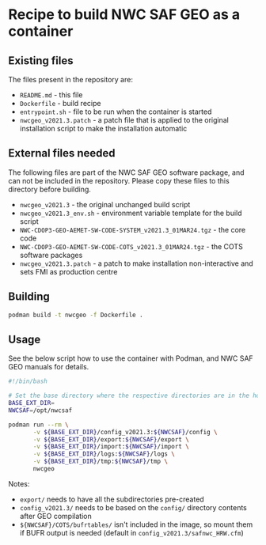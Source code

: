 # Recipe to build NWC SAF GEO as a container

## Existing files

The files present in the repository are:

* `README.md` - this file
* `Dockerfile` - build recipe
* `entrypoint.sh` - file to be run when the container is started
* `nwcgeo_v2021.3.patch` - a patch file that is applied to the original installation script to make the installation automatic


## External files needed

The following files are part of the NWC SAF GEO software package, and
can not be included in the repository.  Please copy these files to
this directory before building.

* `nwcgeo_v2021.3` - the original unchanged build script
* `nwcgeo_v2021.3_env.sh` - environment variable template for the build script
* `NWC-CDOP3-GEO-AEMET-SW-CODE-SYSTEM_v2021.3_01MAR24.tgz` - the core code
* `NWC-CDOP3-GEO-AEMET-SW-CODE-COTS_v2021.3_01MAR24.tgz` - the COTS software packages
* `nwcgeo_v2021.3.patch` - a patch to make installation non-interactive and sets FMI as production centre


## Building

```bash
podman build -t nwcgeo -f Dockerfile .
```

## Usage

See the below script how to use the container with Podman, and NWC SAF
GEO manuals for details.

```bash
#!/bin/bash

# Set the base directory where the respective directories are in the host
BASE_EXT_DIR=
NWCSAF=/opt/nwcsaf

podman run --rm \
       -v ${BASE_EXT_DIR}/config_v2021.3:${NWCSAF}/config \
       -v ${BASE_EXT_DIR}/export:${NWCSAF}/export \
       -v ${BASE_EXT_DIR}/import:${NWCSAF}/import \
       -v ${BASE_EXT_DIR}/logs:${NWCSAF}/logs \
       -v ${BASE_EXT_DIR}/tmp:${NWCSAF}/tmp \
       nwcgeo
```

Notes:
* `export/` needs to have all the subdirectories pre-created
* `config_v2021.3/` needs to be based on the `config/` directory contents after GEO compilation
* `${NWCSAF}/COTS/bufrtables/` isn't included in the image, so mount them if BUFR output is needed (default in `config_v2021.3/safnwc_HRW.cfm`)
